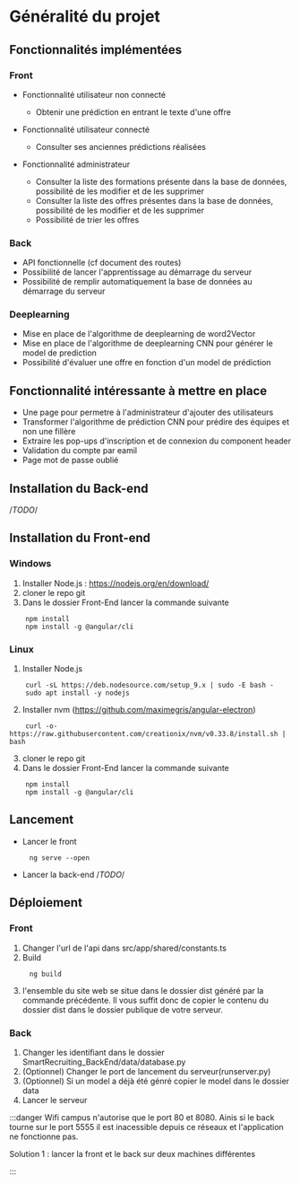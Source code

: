 # Généralité du projet

## Fonctionnalités implémentées

### Front

* Fonctionnalité utilisateur non connecté
    * Obtenir une prédiction en entrant le texte d'une offre

* Fonctionnalité utilisateur connecté
    * Consulter ses anciennes prédictions réalisées

* Fonctionnalité administrateur
    * Consulter la liste des formations présente dans la base de données, possibilité de les modifier et de les supprimer
    * Consulter la liste des offres présentes dans la base de données, possibilité de les modifier et de les supprimer
    * Possibilité de trier les offres 

### Back 

* API fonctionnelle (cf document des routes)
* Possibilité de lancer l'apprentissage au démarrage du serveur
* Possibilité de remplir automatiquement la base de données au démarrage du serveur

### Deeplearning
* Mise en place de l'algorithme de deeplearning de word2Vector
* Mise en place de l'algorithme de deeplearning CNN pour générer le model de prediction
* Possibilité d'évaluer une offre en fonction d'un model de prédiction 

## Fonctionnalité intéressante à mettre en place

* Une page pour permetre à l'administrateur d'ajouter des utilisateurs
* Transformer l'algorithme de prédiction CNN pour prédire des équipes et non une fillère
* Extraire les pop-ups d'inscription et de connexion du component header
* Validation du compte par eamil
* Page mot de passe oublié

## Installation du Back-end


/*TODO*/

## Installation du Front-end

### Windows

1. Installer Node.js : https://nodejs.org/en/download/
2. cloner le repo git
3. Dans le dossier Front-End lancer la commande suivante
```shell
    npm install
    npm install -g @angular/cli
```


### Linux
1. Installer Node.js 
```shell
    curl -sL https://deb.nodesource.com/setup_9.x | sudo -E bash -
    sudo apt install -y nodejs
```
2. Installer nvm (https://github.com/maximegris/angular-electron)
```
    curl -o- https://raw.githubusercontent.com/creationix/nvm/v0.33.8/install.sh | bash

```
3. cloner le repo git
4. Dans le dossier Front-End lancer la commande suivante
```shell
    npm install
    npm install -g @angular/cli
```

## Lancement

* Lancer le front
```shell
     ng serve --open
```

* Lancer la back-end
/*TODO*/

## Déploiement

### Front

1. Changer l'url de l'api dans src/app/shared/constants.ts
2. Build
```
     ng build
```
3. l'ensemble du site web se situe dans le dossier dist généré par la commande précédente. Il vous suffit donc de copier le contenu du dossier dist dans le dossier publique de votre serveur.

### Back

1. Changer les identifiant dans le dossier SmartRecruiting_BackEnd/data/database.py
2. (Optionnel) Changer le port de lancement du serveur(runserver.py)
3. (Optionnel) Si un model a déjà été génré copier le model dans le dossier data
4. Lancer le serveur


:::danger
Wifi campus n'autorise que le port 80 et 8080. Ainis si le back tourne sur le port 5555 il est inacessible depuis ce réseaux et l'application ne fonctionne pas.

Solution 1 : lancer la front et le back sur deux machines différentes

:::

